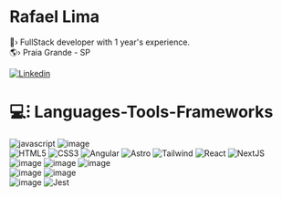 <h1>Rafael Lima</h1>
📏› FullStack developer with 1 year's experience. <br>
🌎› Praia Grande - SP<br>

[![Linkedin](https://img.shields.io/badge/LinkedIn-6708ad?style=for-the-badge&logo=linkedin&logoColor=white)](https://www.linkedin.com/in/rafael-lima-c/) 

<h1 >💻⁝ Languages-Tools-Frameworks<br></h1>

![javascript](https://img.shields.io/badge/JavaScript-4BC0D9?style=for-the-badge&logo=javascript&logoColor=white)
![image](https://img.shields.io/badge/TypeScript-6708ad?style=for-the-badge&logo=typescript&logoColor=white)<br>
![HTML5](https://img.shields.io/badge/html5-4BC0D9?style=for-the-badge&logo=html5&logoColor=white)
![CSS3](https://img.shields.io/badge/css-6708ad?style=for-the-badge&logo=css3&logoColor=white)
![Angular](https://img.shields.io/badge/Angular-4BC0D9?style=for-the-badge&logo=angular&logoColor=white)
![Astro](https://img.shields.io/badge/Astro-6708ad?style=for-the-badge&logo=astro&logoColor=FDFDFE)
![Tailwind](https://img.shields.io/badge/Tailwind-4BC0D9?style=for-the-badge&logo=tailwind-css&logoColor=white)
![React](https://img.shields.io/badge/React-6708ad?style=for-the-badge&logo=react&logoColor=white)
![NextJS](https://img.shields.io/badge/next%20js-4BC0D9?style=for-the-badge&logo=nextdotjs&logoColor=white)<br>
 ![image](https://img.shields.io/badge/Node%20js-6708ad?style=for-the-badge&logo=nodedotjs&logoColor=white)
![image](https://img.shields.io/badge/Express%20js-4BC0D9?style=for-the-badge&logo=express&logoColor=white)
![image](https://img.shields.io/badge/nestjs-6708ad?style=for-the-badge&logo=nestjs&logoColor=white)<br>
![image](https://img.shields.io/badge/PostgreSQL-6708ad?style=for-the-badge&logo=postgresql&logoColor=white) 
![image](https://img.shields.io/badge/Prisma-4BC0D9?style=for-the-badge&logo=Prisma&logoColor=white)<br>
![image](https://img.shields.io/badge/Vite-6708ad?style=for-the-badge&logo=vite&logoColor=white)
![Jest](https://img.shields.io/badge/-jest-4BC0D9?style=for-the-badge&logo=jest&logoColor=white)
<br>


